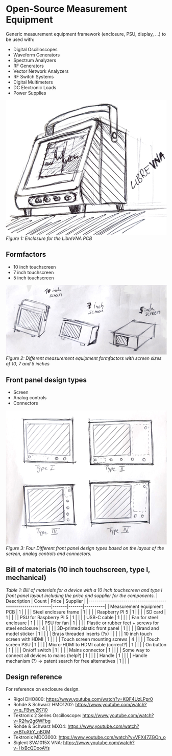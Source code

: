 # Open-Source Measurement Equipment

Generic measurement equipment framework (enclosure, PSU, display, ...) to be used with:
- Digital Oscilloscopes
- Waveform Generators
- Spectrum Analyzers
- RF Generators
- Vector Network Analyzers
- RF Switch Systems
- Digital Multimeters
- DC Electronic Loads
- Power Supplies

![librevna-enclosure.jpeg](librevna-enclosure.jpeg)
*Figure 1: Enclosure for the LibreVNA PCB*


## Formfactors
- 10 inch touchscreen
- 7 inch touchscreen
- 5 inch touchscreen

![measurement-equipment-formfactors.jpeg](measurement-equipment-formfactors.jpeg)
*Figure 2: Different measurement equipment formfactors with screen sizes of 10, 7 and 5 inches*


## Front panel design types
- Screen
- Analog controls
- Connectors

![measurement-equipment-front-panel-layouts.jpeg](measurement-equipment-front-panel-layouts.jpeg)
*Figure 3: Four Different front panel design types based on the layout of the screen, analog controls and connectors.*


## Bill of materials (10 inch touchscreen, type I, mechanical)
*Table 1: Bill of materials for a device with a 10 inch touchscreen and type I front panel layout including the price and supplier for the components.*
| Description                                                | Count | Price | Supplier |
|------------------------------------------------------------|-------|-------|----------|
| Measurement equipment PCB                                  |   1   |       |          |
| Steel enclosure frame                                      |   1   |       |          |
| Raspberry PI 5                                             |   1   |       |          |
| SD card                                                    |   1   |       |          |
| PSU for Raspberry PI 5                                     |   1   |       |          |
| USB-C cable                                                |   1   |       |          |
| Fan for steel enclosure                                    |   1   |       |          |
| PSU for fan                                                |   1   |       |          |
| Plastic or rubber feet + screws for steel enclosure        |   4   |       |          |
| 3D-printed plastic front panel                             |   1   |       |          |
| Brand and model sticker                                    |   1   |       |          |
| Brass threaded inserts (?x)                                |       |       |          |
| 10 inch touch screen with HDMI                             |   1   |       |          |
| Touch screen mounting screws                               |   4   |       |          |
| Touch screen PSU                                           |   1   |       |          |
| Micro-HDMI to HDMI cable (correct?)                        |   1   |       |          |
| On button                                                  |   1   |       |          |
| On/off switch                                              |   1   |       |          |
| Mains connector                                            |   1   |       |          |
| Some way to connect all devices to mains (help?)           |   1   |       |          |
| Handle                                                     |   1   |       |          |
| Handle mechanism (?) → patent search for free alternatives |   1   |       |          |


## Design reference
For reference on enclosure design.
- Rigol DHO800: https://www.youtube.com/watch?v=KQF4UzLPpr0
- Rohde & Schwarz HMO1202: https://www.youtube.com/watch?v=q_FBwu2K7j0
- Tektronix 2 Series Oscilloscope: https://www.youtube.com/watch?v=R2fw2g6WFbg
- Rohde & Schwarz MXO4: https://www.youtube.com/watch?v=BTuXbY_nBOM
- Tektronix MDO3000: https://www.youtube.com/watch?v=VFX47ZGOn_o
- Siglent SVA1015X VNA: https://www.youtube.com/watch?v=HxBcQDooAYs
